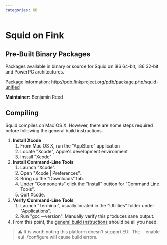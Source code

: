 ```yaml
---
categories: KB
---
```

# Squid on Fink

## Pre-Built Binary Packages

Packages available in binary or source for Squid on i86 64-bit, i86
32-bit and PowerPC architectures.

Package Information:
<http://pdb.finkproject.org/pdb/package.php/squid-unified>

**Maintainer:** Benjamin Reed

## Compiling

Squid compiles on Mac OS X. However, there are some steps required
before following the general build instructions.

1. **Install Xcode**
    1. From Mac OS X, run the "AppStore" application
    2. Locate "Xcode", Apple's development environment
    3. Install "Xcode"
1. **Install Command-Line Tools**
    1. Launch "Xcode".
    2. Open "Xcode | Preferences".
    3. Bring up the "Downloads" tab.
    4. Under "Components" click the "Install" button for "Command Line
        Tools".
    5. Quit Xcode.
1. **Verify Command-Line Tools**
    1. Launch "Terminal", usually located in the "Utilities" folder
        under "Applications".
    2. Run "gcc --version". Manually verify this produces sane output.
1. From this point, the
    [general build instructions](/SquidFaq/CompilingSquid#How_do_I_compile_Squid.3F)
    should be all you need.

> :warning:
    It is worth noting this platform doesn't support EUI. The
    --enable-eui ./configure will cause build errors.
